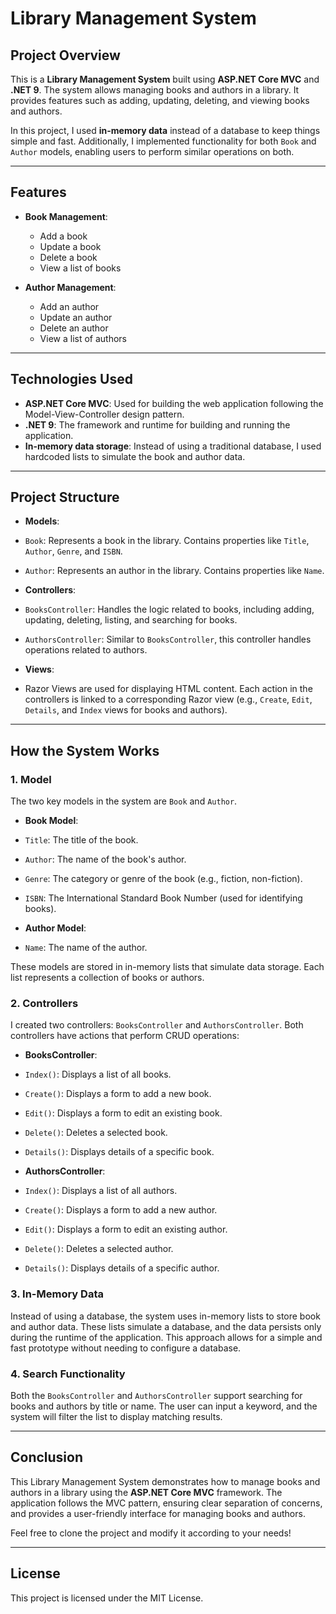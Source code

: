 # Library Management System

## Project Overview

This is a **Library Management System** built using **ASP.NET Core MVC** and **.NET 9**. The system allows managing books and authors in a library. It provides features such as adding, updating, deleting, and viewing books and authors. 

In this project, I used **in-memory data** instead of a database to keep things simple and fast. Additionally, I implemented functionality for both `Book` and `Author` models, enabling users to perform similar operations on both.

---

## Features

- **Book Management**: 
  - Add a book
  - Update a book
  - Delete a book
  - View a list of books

- **Author Management**:
  - Add an author
  - Update an author
  - Delete an author
  - View a list of authors

---

## Technologies Used

- **ASP.NET Core MVC**: Used for building the web application following the Model-View-Controller design pattern.
- **.NET 9**: The framework and runtime for building and running the application.
- **In-memory data storage**: Instead of using a traditional database, I used hardcoded lists to simulate the book and author data.

---

## Project Structure

- **Models**:
- `Book`: Represents a book in the library. Contains properties like `Title`, `Author`, `Genre`, and `ISBN`.
- `Author`: Represents an author in the library. Contains properties like `Name`.

- **Controllers**:
- `BooksController`: Handles the logic related to books, including adding, updating, deleting, listing, and searching for books.
- `AuthorsController`: Similar to `BooksController`, this controller handles operations related to authors.

- **Views**:
- Razor Views are used for displaying HTML content. Each action in the controllers is linked to a corresponding Razor view (e.g., `Create`, `Edit`, `Details`, and `Index` views for books and authors).

---

## How the System Works

### 1. **Model**
The two key models in the system are `Book` and `Author`.

- **Book Model**:
- `Title`: The title of the book.
- `Author`: The name of the book's author.
- `Genre`: The category or genre of the book (e.g., fiction, non-fiction).
- `ISBN`: The International Standard Book Number (used for identifying books).

- **Author Model**:
- `Name`: The name of the author.

These models are stored in in-memory lists that simulate data storage. Each list represents a collection of books or authors.

### 2. **Controllers**
I created two controllers: `BooksController` and `AuthorsController`. Both controllers have actions that perform CRUD operations:

- **BooksController**:
- `Index()`: Displays a list of all books.
- `Create()`: Displays a form to add a new book.
- `Edit()`: Displays a form to edit an existing book.
- `Delete()`: Deletes a selected book.
- `Details()`: Displays details of a specific book.

- **AuthorsController**:
- `Index()`: Displays a list of all authors.
- `Create()`: Displays a form to add a new author.
- `Edit()`: Displays a form to edit an existing author.
- `Delete()`: Deletes a selected author.
- `Details()`: Displays details of a specific author.

### 3. **In-Memory Data**
Instead of using a database, the system uses in-memory lists to store book and author data. These lists simulate a database, and the data persists only during the runtime of the application. This approach allows for a simple and fast prototype without needing to configure a database.

### 4. **Search Functionality**
Both the `BooksController` and `AuthorsController` support searching for books and authors by title or name. The user can input a keyword, and the system will filter the list to display matching results.

---

## Conclusion

This Library Management System demonstrates how to manage books and authors in a library using the **ASP.NET Core MVC** framework. The application follows the MVC pattern, ensuring clear separation of concerns, and provides a user-friendly interface for managing books and authors.

Feel free to clone the project and modify it according to your needs!

---

## License

This project is licensed under the MIT License.
